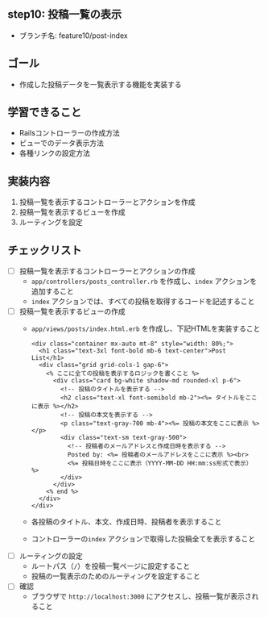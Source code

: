 ## step10: 投稿一覧の表示

- ブランチ名: feature10/post-index

## ゴール

- 作成した投稿データを一覧表示する機能を実装する

## 学習できること

- Railsコントローラーの作成方法
- ビューでのデータ表示方法
- 各種リンクの設定方法

## 実装内容

1. 投稿一覧を表示するコントローラーとアクションを作成
2. 投稿一覧を表示するビューを作成
3. ルーティングを設定

## チェックリスト

- [ ]  投稿一覧を表示するコントローラーとアクションの作成
    - `app/controllers/posts_controller.rb` を作成し、`index` アクションを追加すること
    - `index` アクションでは、すべての投稿を取得するコードを記述すること
- [ ]  投稿一覧を表示するビューの作成
    - `app/views/posts/index.html.erb` を作成し、下記HTMLを実装すること
        
        ```
        <div class="container mx-auto mt-8" style="width: 80%;">
          <h1 class="text-3xl font-bold mb-6 text-center">Post List</h1>
          <div class="grid grid-cols-1 gap-6">
            <% ここに全ての投稿を表示するロジックを書くこと %>
              <div class="card bg-white shadow-md rounded-xl p-6">
                <!-- 投稿のタイトルを表示する -->
                <h2 class="text-xl font-semibold mb-2"><%= タイトルをここに表示 %></h2>
                <!-- 投稿の本文を表示する -->
                <p class="text-gray-700 mb-4"><%= 投稿の本文をここに表示 %></p>
                <div class="text-sm text-gray-500">
                  <!-- 投稿者のメールアドレスと作成日時を表示する -->
                  Posted by: <%= 投稿者のメールアドレスをここに表示 %><br>
                  <%= 投稿日時をここに表示（YYYY-MM-DD HH:mm:ss形式で表示） %>
                </div>
              </div>
            <% end %>
          </div>
        </div>
        ```
        
    - 各投稿のタイトル、本文、作成日時、投稿者を表示すること
    - コントローラーの`index` アクションで取得した投稿全てを表示すること
- [ ]  ルーティングの設定
    - ルートパス（`/`）を投稿一覧ページに設定すること
    - 投稿の一覧表示のためのルーティングを設定すること
- [ ]  確認
    - ブラウザで `http://localhost:3000` にアクセスし、投稿一覧が表示されること
